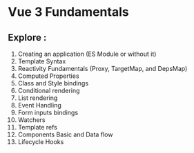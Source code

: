 # Vue 3 Fundamentals

## Explore :
1. Creating an application (ES Module or without it) 
2. Template Syntax
3. Reactivity Fundamentals (Proxy, TargetMap, and DepsMap)
4. Computed Properties
5. Class and Style bindings
6. Conditional rendering
7. List rendering
8. Event Handling
9. Form inputs bindings
10. Watchers
11. Template refs
12. Components Basic and Data flow
13. Lifecycle Hooks